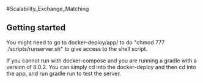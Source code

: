 #Scalability_Exchange_Matching



## Getting started

You might need to go to docker-deploy/app/ to do "chmod 777 ./scripts/runserver.sh" to give access to the shell script. 

If you cannot run with docker-compose and you are running a gradle with a version of 8.0.2. You can simply cd into the docker-deploy and then cd into the app, and run gradle run to test the server. 

